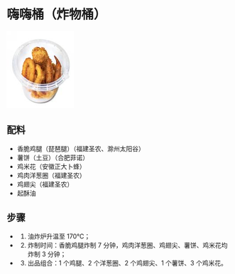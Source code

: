 # 嗨嗨桶（炸物桶）

![嗨嗨桶（炸物桶）](/images/嗨嗨桶（炸物桶）.png)

## 配料

- 香脆鸡腿（琵琶腿）（福建圣农、滁州太阳谷）
- 薯饼（土豆）（合肥菲诺）
- 鸡米花（安徽正大卜蜂）
- 鸡肉洋葱圈（福建圣农）
- 鸡翅尖（福建圣农）
- 起酥油

## 步骤

- 1. 油炸炉升温至 170℃；
- 2. 炸制时间：香脆鸡腿炸制 7 分钟，鸡肉洋葱圈、鸡翅尖、薯饼、鸡米花均炸制 3 分钟；
- 3. 出品组合：1 个鸡腿、2 个洋葱圈、2 个鸡翅尖、1 个薯饼、3 个鸡米花。
